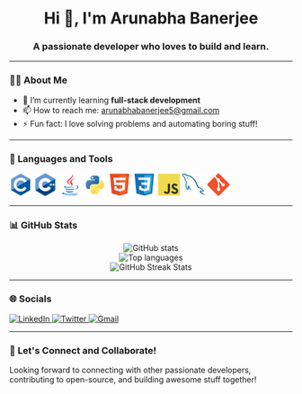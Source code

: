 <h1 align="center">Hi 👋, I'm Arunabha Banerjee</h1>
<h3 align="center">A passionate developer who loves to build and learn.</h3>

---

### 🧑‍💻 About Me

- 🌱 I’m currently learning **full-stack development**
- 📫 How to reach me: arunabhabanerjee5@gmail.com
- ⚡ Fun fact: I love solving problems and automating boring stuff!

---

### 🧰 Languages and Tools

<p align="left">
  <img src="https://raw.githubusercontent.com/devicons/devicon/master/icons/c/c-original.svg" alt="C" width="40" height="40"/>
  <img src="https://raw.githubusercontent.com/devicons/devicon/master/icons/cplusplus/cplusplus-original.svg" alt="C++" width="40" height="40"/>
  <img src="https://raw.githubusercontent.com/devicons/devicon/master/icons/java/java-original.svg" alt="Java" width="40" height="40"/>
  <img src="https://raw.githubusercontent.com/devicons/devicon/master/icons/python/python-original.svg" alt="Python" width="40" height="40"/>
  <img src="https://raw.githubusercontent.com/devicons/devicon/master/icons/html5/html5-original.svg" alt="HTML" width="40" height="40"/>
  <img src="https://raw.githubusercontent.com/devicons/devicon/master/icons/css3/css3-original.svg" alt="CSS" width="40" height="40"/>
  <img src="https://raw.githubusercontent.com/devicons/devicon/master/icons/javascript/javascript-original.svg" alt="JavaScript" width="40" height="40"/>
  <img src="https://raw.githubusercontent.com/devicons/devicon/master/icons/mysql/mysql-original.svg" alt="SQL" width="40" height="40"/>
  <img src="https://raw.githubusercontent.com/devicons/devicon/master/icons/git/git-original.svg" alt="Git" width="40" height="40"/>
</p>

---

### 📊 GitHub Stats

<p align="center">
  <img src="https://github-readme-stats.vercel.app/api?username=arunabha369&show_icons=true&theme=tokyonight" alt="GitHub stats" />
  <br />
  <img src="https://github-readme-stats.vercel.app/api/top-langs/?username=arunabha369&layout=compact&theme=tokyonight" alt="Top languages" />
  <br />
  <img src="https://github-readme-streak-stats.herokuapp.com?user=arunabha369&theme=dark&hide_border=false" alt="GitHub Streak Stats" />
</p>

---

### 🌐 Socials

<p align="left">
  <a href="https://www.linkedin.com/in/arunabha369/" target="_blank">
    <img src="https://img.shields.io/badge/LinkedIn-blue?logo=linkedin&logoColor=white" alt="LinkedIn"/>
  </a>
  <a href="https://x.com/arunabha_369" target="_blank">
    <img src="https://img.shields.io/badge/Twitter-1DA1F2?logo=twitter&logoColor=white" alt="Twitter"/>
  </a>
  <a href="mailto:arunabhabanerjee5@gmail.com">
    <img src="https://img.shields.io/badge/Gmail-D14836?logo=gmail&logoColor=white" alt="Gmail"/>
  </a>
</p>

---

### 🚀 Let's Connect and Collaborate!

Looking forward to connecting with other passionate developers, contributing to open-source, and building awesome stuff together!

